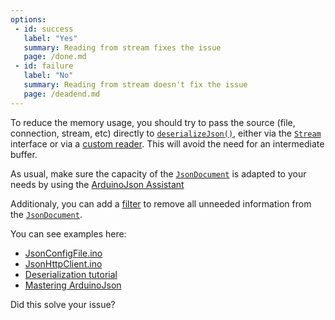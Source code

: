 ```yaml
---
options:
 - id: success
   label: "Yes"
   summary: Reading from stream fixes the issue
   page: /done.md
 - id: failure
   label: "No"
   summary: Reading from stream doesn't fix the issue
   page: /deadend.md
---
```


To reduce the memory usage, you should try to pass the source (file, connection, stream, etc) directly to [`deserializeJson()`](/v6/api/json/deserializejson/), either via the [`Stream`](https://www.arduino.cc/reference/en/language/functions/communication/stream/) interface or via a [custom reader](/news/2019/11/01/version-6-13-0/). This will avoid the need for an intermediate buffer.

As usual, make sure the capacity of the [`JsonDocument`](/v6/api/jsondocument/) is adapted to your needs by using the [ArduinoJson Assistant](/v6/assistant/)

Additionaly, you can add a [filter](/news/2020/03/22/version-6-15-0/) to remove all unneeded information from the [`JsonDocument`](/v6/api/jsondocument/).

You can see examples here:

* [JsonConfigFile.ino](/v6/example/config/)
* [JsonHttpClient.ino](/v6/example/http-client/)
* [Deserialization tutorial](/v6/doc/deserialization/)
* [Mastering ArduinoJson](/book/)

Did this solve your issue?